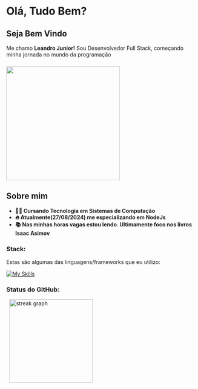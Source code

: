 # Olá, Tudo Bem? 
## Seja Bem Vindo


Me chamo **Leandro Junior!** Sou Desenvolvedor Full Stack, começando minha jornada no mundo da programação
###

<img align="center" height="300" src="https://media2.giphy.com/media/v1.Y2lkPTc5MGI3NjExNGtoeDVmOGp2NnExYnZiMHI5OHhhbnQ5MjRxcXM0NGt0N29ia2pkNiZlcD12MV9pbnRlcm5hbF9naWZfYnlfaWQmY3Q9Zw/B6SyssSlTgPXq/giphy.webp"  />


## Sobre mim
+ **👩‍💻 Cursando Tecnologia em Sistemas de Computação**
+ **🔥 Atualmente(27/08/2024) me especializando em NodeJs**
+ **📚 Nas minhas horas vagas estou lendo. Ultimamente foco nos livros Isaac Asimov**







### Stack:
Estas são algumas das linguagens/frameworks que eu utilizo:


[![My Skills](https://skillicons.dev/icons?i=js,react,sass,nodejs,express,mysql,bootstrap,python,latex&theme=light)](https://skillicons.dev)


 ### Status do GitHub:
 
<div align="left">
<img src="https://github-readme-stats.vercel.app/api?username=Le-Jr&show_icons=true&theme=tokyonight&border_radius=10&card_width=300px" alt=""></img>
<img src="https://github-readme-stats.vercel.app/api/top-langs?username=Le-Jr&locale=en&hide_title=false&layout=compact&card_width=320&langs_count=5&theme=tokyonight&hide_border=false&border_radius=10" alt=""></img>
    
       
<img src="https://streak-stats.demolab.com?user=Le-Jr&locale=en&mode=daily&theme=tokyonight&hide_border=false&border_radius=5&order=3" height="220" alt="streak graph"  />
</div>
   

